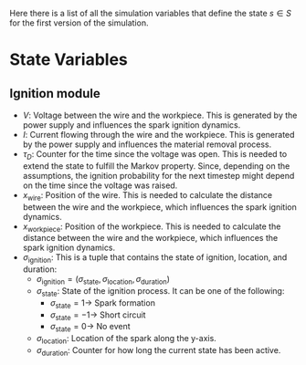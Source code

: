 Here there is a list of all the simulation variables that define the state $s \in S$ for the first version of the simulation.

# State Variables

## Ignition module

- $V$: Voltage between the wire and the workpiece. This is generated by the power supply and influences the spark ignition dynamics.
- $I$: Current flowing through the wire and the workpiece. This is generated by the power supply and influences the material removal process.
- $\tau_{D}$: Counter for the time since the voltage was open. This is needed to extend the state to fulfill the Markov property. Since, depending on the assumptions, the ignition probability for the next timestep might depend on the time since the voltage was raised.
- $x_{\text{wire}}$: Position of the wire. This is needed to calculate the distance between the wire and the workpiece, which influences the spark ignition dynamics.
- $x_{\text{workpiece}}$: Position of the workpiece. This is needed to calculate the distance between the wire and the workpiece, which influences the spark ignition dynamics.
- $\sigma_{\text{ignition}}$: This is a tuple that contains the state of ignition, location, and duration:
    - $\sigma_{\text{ignition}} = (\sigma_{\text{state}}, \sigma_{\text{location}}, \sigma_{\text{duration}})$
    - $\sigma_{\text{state}}$: State of the ignition process. It can be one of the following:
        - $\sigma_{\text{state}} = 1 \rightarrow$ Spark formation
        - $\sigma_{\text{state}} = -1 \rightarrow$ Short circuit
        - $\sigma_{\text{state}} = 0 \rightarrow$ No event
    - $\sigma_{\text{location}}$: Location of the spark along the y-axis.
    - $\sigma_{\text{duration}}$: Counter for how long the current state has been active.
